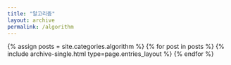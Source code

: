 ```yaml
---
title: "알고리즘"
layout: archive
permalink: /algorithm
---
```



{% assign posts = site.categories.algorithm %}
{% for post in posts %} {% include archive-single.html type=page.entries_layout %} {% endfor %}

